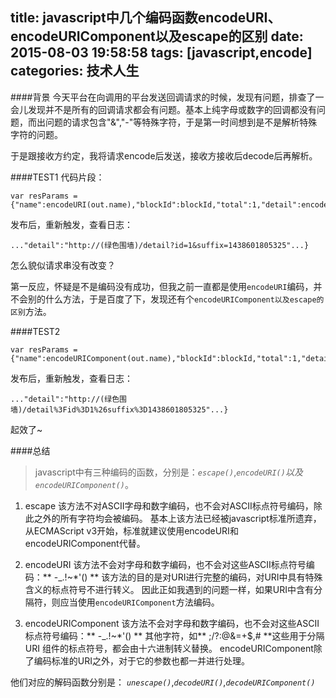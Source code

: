 title: javascript中几个编码函数encodeURI、encodeURIComponent以及escape的区别
date: 2015-08-03 19:58:58
tags: [javascript,encode]
categories: 技术人生
---
####背景
今天平台在向调用的平台发送回调请求的时候，发现有问题，排查了一会儿发现并不是所有的回调请求都会有问题。基本上纯字母或数字的回调都没有问题，而出问题的请求包含"&","-"等特殊字符，于是第一时间想到是不是解析特殊字符的问题。

于是跟接收方约定，我将请求encode后发送，接收方接收后decode后再解析。

####TEST1
代码片段：
```
var resParams = {"name":encodeURI(out.name),"blockId":blockId,"total":1,"detail":encodeURI(reportPath)};
```
发布后，重新触发，查看日志：

```
..."detail":"http://(绿色围墙)/detail?id=1&suffix=1438601805325"...}
```
怎么貌似请求串没有改变？

第一反应，怀疑是不是编码没有成功，但我之前一直都是使用`encodeURI`编码，并不会别的什么方法，于是百度了下，发现还有个`encodeURIComponent以及escape的区别`方法。

####TEST2
```
var resParams = {"name":encodeURIComponent(out.name),"blockId":blockId,"total":1,"detail":encodeURIComponent(reportPath)};
```
发布后，重新触发，查看日志：
```
..."detail":"http://(绿色围墙)/detail%3Fid%3D1%26suffix%3D1438601805325"...}
```
起效了~

####总结
> javascript中有三种编码的函数，分别是：*`escape()`*,*`encodeURI()`*以及*`encodeURIComponent()`*。

1. escape
该方法不对ASCII字母和数字编码，也不会对ASCII标点符号编码，除此之外的所有字符均会被编码。
基本上该方法已经被javascript标准所遗弃，从ECMAScript v3开始，标准就建议使用encodeURI和encodeURIComponent代替。

2. encodeURI
该方法不会对字母和数字编码，也不会对这些ASCII标点符号编码：** -_.!~*'() **
该方法的目的是对URI进行完整的编码，对URI中具有特殊含义的标点符号不进行转义。
因此正如我遇到的问题一样，如果URI中含有分隔符，则应当使用`encodeURIComponent`方法编码。

3. encodeURIComponent
该方法不会对字母和数字编码，也不会对这些ASCII标点符号编码：** -_.!~*'() **
其他字符，如** ;/?:@&=+$,# **这些用于分隔 URI 组件的标点符号，都会由十六进制转义替换。
encodeURIComponent除了编码标准的URI之外，对于它的参数也都一并进行处理。

他们对应的解码函数分别是：
*`unescape()`*,*`decodeURI()`*,*`decodeURIComponent()`*
